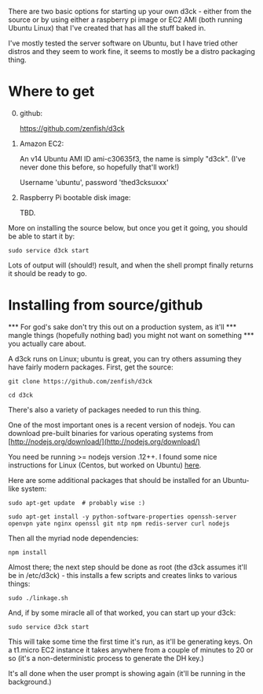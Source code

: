 
There are two basic options for starting up your own d3ck - either from
the source or by using either a raspberry pi image or EC2 AMI (both
running Ubuntu Linux) that I've created that has all the stuff baked in.

I've mostly tested the server software on Ubuntu, but I have tried
other distros and they seem to work fine, it seems to mostly be a distro
packaging thing.

Where to get
============

0) github:

    https://github.com/zenfish/d3ck

1) Amazon EC2:

    An v14 Ubuntu AMI ID ami-c30635f3, the name is simply "d3ck".
    (I've never done this before, so hopefully that'll work!)

    Username 'ubuntu', password 'thed3cksuxxx'

2) Raspberry Pi bootable disk image:

    TBD.


More on installing the source below, but once you get it going,
you should be able to start it by:

    sudo service d3ck start

Lots of output will (should!) result, and when the shell prompt
finally returns it should be ready to go.


Installing from source/github
==============================

*** For god's sake don't try this out on a production system, as it'll
*** mangle things (hopefully nothing bad) you might not want on something
*** you actually care about.

A d3ck runs on Linux; ubuntu is great, you can try others assuming they
have fairly modern packages. First, get the source:

    git clone https://github.com/zenfish/d3ck

    cd d3ck

There's also a variety of packages needed to run this thing.

One of the most important ones is a recent version of nodejs.  You can
download pre-built binaries for various operating systems from
[http://nodejs.org/download/](http://nodejs.org/download/)

You need be running >= nodejs version .12++. I found some nice
instructions for Linux (Centos, but worked on Ubuntu)
[here](https://www.digitalocean.com/community/tutorials/how-to-install-node-js-on-a-centos-7-server).

Here are some additional packages that should be installed for an
Ubuntu-like system:

    sudo apt-get update  # probably wise :)

    sudo apt-get install -y python-software-properties openssh-server openvpn yate nginx openssl git ntp npm redis-server curl nodejs

Then all the myriad node dependencies:

    npm install


Almost there; the next step should be done as root (the d3ck assumes
it'll be in /etc/d3ck) - this installs a few scripts and creates links
to various things:

    sudo ./linkage.sh


And, if by some miracle all of that worked, you can start up your d3ck:

    sudo service d3ck start

This will take some time the first time it's run, as it'll be generating keys. On
a t1.micro EC2 instance it takes anywhere from a couple of minutes to 20 or so
(it's a non-deterministic process to generate the DH key.)

It's all done when the user prompt is showing again (it'll be running in
the background.)

